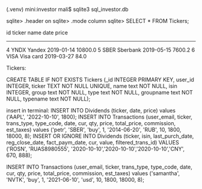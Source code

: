 (.venv) mini:investor mali$ sqlite3 sql_investor.db

sqlite> .header on
sqlite> .mode column
sqlite> SELECT * FROM Tickers;

id  ticker  name       date        price
--  ------  ---------  ----------  -------
4   YNDX    Yandex     2019-01-14  10800.0
5   SBER    Sberbank   2019-05-15  7600.2
6   VISA    Visa card  2019-03-27  84.0

Tickers:


CREATE TABLE IF NOT EXISTS Tickers (_id INTEGER PRIMARY KEY, user_id INTEGER, ticker TEXT NOT NULL UNIQUE, name text NOT NULL, isin INTEGER, group text NOT NULL, type text NOT NULL, groupname text NOT NULL, typename text NOT NULL);

insert in terminal:
INSERT INTO Dividends (ticker, date, price) values ('AAPL', '2022-10-10', 1800);
INSERT INTO Transactions (user_email, ticker, trans_type, type_code, date, cur, qty, price, total_price, commission, est_taxes) values ('petr', 'SBER', 'buy', 1, '2014-06-20', 'RUB', 10, 1800, 18000, 8);
INSERT OR IGNORE INTO Dividends (ticker, isin, last_purch_date, reg_close_date, fact_paym_date, cur, value, filtered_trans_id) VALUES ('ROSN', 'RUAS8980555', '2020-10-10','2020-10-10','2020-10-10','CNY', 670, 888);

INSERT INTO Transactions (user_email, ticker, trans_type, type_code, date, cur, qty, price, total_price, commission, est_taxes) values ('samantha', 'NVTK', 'buy', 1, '2021-06-10', 'usd', 10, 1800, 18000, 8);